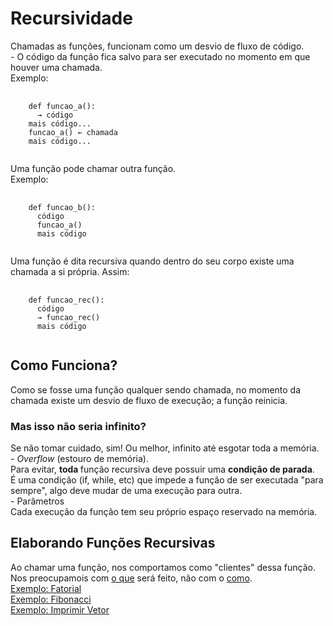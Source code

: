 <h1> Recursividade </h1>
<p>
  Chamadas as funções, funcionam como um desvio de fluxo de código.
  <br>
  - O código da função fica salvo para ser executado no momento em que houver uma chamada.
  <br>
  Exemplo:
</p>
<pre>
  <code>
    def funcao_a():
      &rarr; código
    mais código...
    funcao_a() &larr; chamada
    mais código...
  </code>
</pre>
<p>
  Uma função pode chamar outra função.
  <br>
  Exemplo:
</p>
<pre>
  <code>
    def funcao_b():
      código
      funcao_a()
      mais código
  </code>
</pre>
<p>
  Uma função é dita recursiva quando dentro do seu corpo existe uma chamada a si própria. Assim:
</p>
<pre>
  <code>
    def funcao_rec():
      código
      &rarr; funcao_rec()
      mais código
  </code>
</pre>
<h2> Como Funciona? </h2>
<p>
  Como se fosse uma função qualquer sendo chamada, no momento da chamada existe um desvio de fluxo de execução; a função reinicia.
</p>
<h3> Mas isso não seria infinito? </h3>
<p>
  Se não tomar cuidado, sim! Ou melhor, infinito até esgotar toda a memória.
  <br>
  - <em> Overflow </em> (estouro de memória).
  <br>
  Para evitar, <strong> toda </strong> função recursiva deve possuir uma <strong> condição de parada</strong>.
  <br>
  É uma condição (if, while, etc) que impede a função de ser executada "para sempre", algo deve mudar de uma execução para outra.
  <br>
  - Parâmetros
  <br>
  Cada execução da função tem seu próprio espaço reservado na memória.
</p>
<h2> Elaborando Funções Recursivas </h2>
<p>
  Ao chamar uma função, nos comportamos como "clientes" dessa função. Nos preocupamois com <ins> o que</ins> será feito, não com o <ins> como</ins>.
  <br>
  <a href = "#"> Exemplo: Fatorial </a>
  <br>
  <a href = "#"> Exemplo: Fibonacci </a>
  <br>
  <a href = "#"> Exemplo: Imprimir Vetor </a> 
</p>
